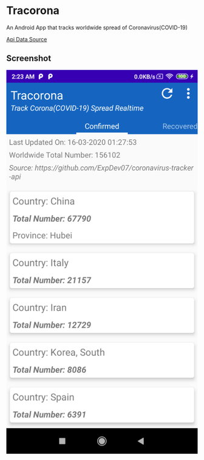 # Tracorona
An Android App that tracks worldwide spread of Coronavirus(COVID-19)

 [Api Data Source](https://github.com/ExpDev07/coronavirus-tracker-api)
 
 ## Screenshot
 
 ![alt text](https://github.com/eco4ndly/Tracorona/blob/master/device-2020-03-16-022312.png)


